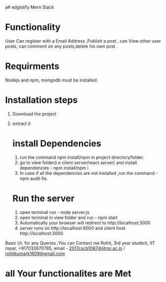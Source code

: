a# edgistify
Mern Stack

# Functionality

User Can register with a Email Address ,Publish a post , can View other user posts, can comment on any posts,delete his own post .

# Requirments
Nodejs and npm, mongodb must be installed.

# Installation steps

1. Download the project
2. extract it 

   # install Dependencies
   1. run the command npm install/npm in project directory/folder. 
   2. go to view folder(i.e client server/react server) and install dependencies - npm install/npm i
   3. In case if all the dependencies are not installed ,run the command - npm audit fix.
    
   # Run the server
   
   1. open terminal run -   node server.js
   2. open terminal in view folder and run -  npm start
   3. Automatically your browser will redirect to   http://localhost:3000
   3. server runs on http://localhost:9000  and client host http://localhost:3000
 
 Basic UI.
for any Queries ,You can Contact me 
Rohit,
3rd year student, 
IIT ropar,
+917032670785,
email - 2017cscb1087@iitrpr.ac.in / rohitkumark1609@gmail.com


 # all Your functionalites are Met
